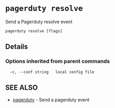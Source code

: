 # `pagerduty resolve`

Send a Pagerduty resolve event

```text
pagerduty resolve [flags]
```

## Details


### Options inherited from parent commands

```text
  -c, --conf string   local config file
```

## SEE ALSO

* [pagerduty](pagerduty.md)	 - Send a pagerduty event
